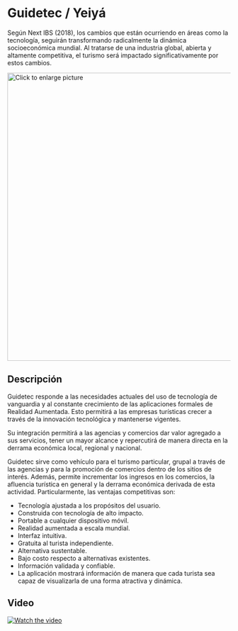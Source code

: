 # Guidetec / Yeiyá
Según Next IBS (2018), los cambios que están ocurriendo en áreas como la tecnología, seguirán transformando radicalmente la dinámica socioeconómica mundial. Al tratarse de una industria global, abierta y altamente competitiva, el turismo será impactado significativamente por estos cambios.

<a href="https://drive.google.com/uc?export=view&id=1e9Kn0L_nGlYoXyw4XP9g9zkx_j9lhyL_">
<img src="https://drive.google.com/uc?export=view&id=1e9Kn0L_nGlYoXyw4XP9g9zkx_j9lhyL_" style="width: 650px; max-width: 100%; height: auto" title="Click to enlarge picture" />
</a>

## Descripción

Guidetec responde a las necesidades actuales del uso de tecnología de vanguardia y al constante crecimiento de las aplicaciones formales de Realidad Aumentada. Esto permitirá a las empresas turísticas crecer a través de la innovación tecnológica y mantenerse vigentes.

Su integración permitirá a las agencias y comercios dar valor agregado a sus servicios, tener un mayor alcance y repercutirá de manera directa en la derrama económica local, regional y nacional.

Guidetec sirve como vehículo para el turismo particular, grupal a través de las agencias y para la promoción de comercios dentro de los sitios de interés. Además, permite incrementar los ingresos en los comercios, la afluencia turística en general y la derrama económica derivada de esta actividad.
Particularmente, las ventajas competitivas son:
- Tecnología ajustada a los propósitos del usuario.
- Construida con tecnología de alto impacto. 
- Portable a cualquier dispositivo móvil.
- Realidad aumentada a escala mundial.
- Interfaz intuitiva.
- Gratuita al turista independiente.
- Alternativa sustentable.
- Bajo costo respecto a alternativas existentes.
- Información validada y confiable.
- La aplicación mostrará información de manera que cada turista sea capaz de visualizarla de una forma atractiva y dinámica.

## Video
[![Watch the video](http://i3.ytimg.com/vi/E0zeyQCAD8U/maxresdefault.jpg)](https://www.youtube.com/watch?v=E0zeyQCAD8U)
